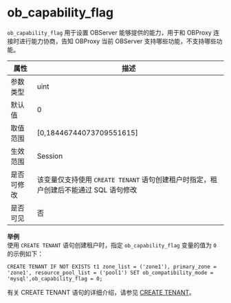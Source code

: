 ob_capability_flag 
=======================================

`ob_capability_flag` 用于设置 OBServer 能够提供的能力，用于和 OBProxy 连接时进行能力协商，告知 OBProxy 当前 OBServer 支持哪些功能，不支持哪些功能。


| **属性** |           **描述**           |
|--------|----------------------------|
| 参数类型   | uint                       |
| 默认值    | 0                          |
| 取值范围   | \[0,18446744073709551615\] |
| 生效范围   | Session                    |
| 是否可修改  |该变量仅支持使用 `CREATE TENANT` 语句创建租户时指定，租户创建后不能通过 SQL 语句修改                          |
| 是否可见   | 否                |

**举例**  
使用 `CREATE TENANT` 语句创建租户时，指定 `ob_capability_flag` 变量的值为 `0` 的示例如下：



    CREATE TENANT IF NOT EXISTS t1 zone_list = ('zone1'), primary_zone = 'zone1', resource_pool_list = ('pool1') SET ob_compatibility_mode = 'mysql',ob_capability_flag = 0;

有关 CREATE TENANT 语句的详细介绍，请参见 [CREATE TENANT](../../10.sql-reference/5.sql-statement/21.sql-statements-create-tenant.md)。
